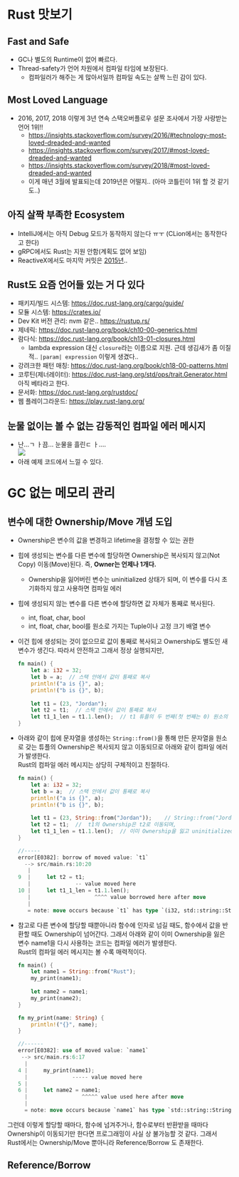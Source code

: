 # Rust 맛보기

## Fast and Safe

- GC나 별도의 Runtime이 없어 빠르다.
- Thread-safety가 언어 차원에서 컴파일 타임에 보장된다.
    - 컴파일러가 해주는 게 많아서일까 컴파일 속도는 살짝 느린 감이 있다.
    
## Most Loved Language

- 2016, 2017, 2018 이렇게 3년 연속 스택오버플로우 설문 조사에서 가장 사랑받는 언어 1위!!
    - https://insights.stackoverflow.com/survey/2016/#technology-most-loved-dreaded-and-wanted
    - https://insights.stackoverflow.com/survey/2017/#most-loved-dreaded-and-wanted
    - https://insights.stackoverflow.com/survey/2018/#most-loved-dreaded-and-wanted
    - 이게 매년 3월에 발표되는데 2019년은 어떨지.. (아마 코틀린이 1위 할 것 같기도..)
    
## 아직 살짝 부족한 Ecosystem

- IntelliJ에서는 아직 Debug 모드가 동작하지 않는다 ㅠㅜ (CLion에서는 동작한다고 한다)
- gRPC에서도 Rust는 지원 안함(계획도 없어 보임)
- ReactiveX에서도 마지막 커밋은 [2015년](https://github.com/ReactiveX/RxRust).. 

## Rust도 요즘 언어들 있는 거 다 있다

- 패키지/빌드 시스템: https://doc.rust-lang.org/cargo/guide/
- 모듈 시스템: https://crates.io/
- Dev Kit 버전 관리: nvm 같은.. https://rustup.rs/
- 제네릭: https://doc.rust-lang.org/book/ch10-00-generics.html
- 람다식: https://doc.rust-lang.org/book/ch13-01-closures.html
    - lambda expression 대신 `closure`라는 이름으로 지원. 근데 생김새가 좀 이질적.. `|param| expression` 이렇게 생겼다..
- 강려크한 패턴 매칭: https://doc.rust-lang.org/book/ch18-00-patterns.html
- 코루틴(제너레이터): https://doc.rust-lang.org/std/ops/trait.Generator.html 아직 베타라고 한다.
- 문서화: https://doc.rust-lang.org/rustdoc/
- 웹 플레이그라운드: https://play.rust-lang.org/

## 눈물 없이는 볼 수 없는 감동적인 컴파일 에러 메시지

- 난...ㄱ ㅏ끔... 눈물을 흘린ㄷ ㅏ....  
![](http://img.etnews.com/news/article/2017/09/03/cms_temp_article_03185806264686.jpg)
- 아래 예제 코드에서 느낄 수 있다.


# GC 없는 메모리 관리

## 변수에 대한 Ownership/Move 개념 도입

- Ownership은 변수의 값을 변경하고 lifetime을 결정할 수 있는 권한
- 힙에 생성되는 변수를 다른 변수에 할당하면 Ownership은 복사되지 않고(Not Copy) 이동(Move)된다. 즉, **Owner는 언제나 1개다.**
    - Ownership을 잃어버린 변수는 uninitialized 상태가 되며, 이 변수를 다시 초기화하지 않고 사용하면 컴파일 에러
- 힙에 생성되지 않는 변수를 다른 변수에 할당하면 값 자체가 통째로 복사된다.
    - int, float, char, bool
    - int, float, char, bool를 원소로 가지는 Tuple이나 고정 크기 배열 변수

- 이건 힙에 생성되는 것이 없으므로 값이 통째로 복사되고 Ownership도 별도인 새 변수가 생긴다. 따라서 안전하고 그래서 정상 실행되지만,
    ```rust
    fn main() {
        let a: i32 = 32;
        let b = a;  // 스택 안에서 값이 통째로 복사
        println!("a is {}", a);
        println!("b is {}", b);
        
        let t1 = (23, "Jordan");
        let t2 = t1;  // 스택 안에서 값이 통째로 복사
        let t1_1_len = t1.1.len();  // t1 튜플의 두 번째(첫 번째는 0) 원소의 길이
    }
    ```

- 아래와 같이 힙에 문자열을 생성하는 `String::from()`을 통해 만든 문자열을 원소로 갖는 튜플의 Ownership은 복사되지 않고 이동되므로 아래와 같이 컴파일 에러가 발생한다.  
Rust의 컴파일 에러 메시지는 상당히 구체적이고 친절하다.
    ```rust
    fn main() {
        let a: i32 = 32;
        let b = a;  // 스택 안에서 값이 통째로 복사
        println!("a is {}", a);
        println!("b is {}", b);
        
        let t1 = (23, String::from("Jordan"));    // String::from("Jordan")은 힙에 생성되므로
        let t2 = t1;  //  t1의 Ownership은 t2로 이동되며, 
        let t1_1_len = t1.1.len();  // 이미 Ownership을 잃고 uninitialized 된 t1을 사용하려고 하면 컴파일 에러 발생
    }

    //-----
    error[E0382]: borrow of moved value: `t1`
      --> src/main.rs:10:20
       |
    9  |     let t2 = t1;
       |              -- value moved here
    10 |     let t1_1_len = t1.1.len();
       |                    ^^^^ value borrowed here after move
       |
       = note: move occurs because `t1` has type `(i32, std::string::String)`, which does not implement the `Copy` trait
    ```

- 참고로 다른 변수에 할당할 때뿐아니라 함수에 인자로 넘길 때도, 함수에서 값을 반환할 때도 Ownership이 넘어간다. 그래서 아래와 같이 이미 Ownership을 잃은 변수 name1을 다시 사용하는 코드는 컴파일 에러가 발생한다.  
Rust의 컴파일 에러 메시지는 볼 수록 매력적이다.

    ```rust
    fn main() {
        let name1 = String::from("Rust");    
        my_print(name1);
        
        let name2 = name1;    
        my_print(name2);
    }

    fn my_print(name: String) {
        println!("{}", name);
    }

    //------
    error[E0382]: use of moved value: `name1`
     --> src/main.rs:6:17
      |
    4 |     my_print(name1);
      |              ----- value moved here
    5 |     
    6 |     let name2 = name1;
      |                 ^^^^^ value used here after move
      |
      = note: move occurs because `name1` has type `std::string::String`, which does not implement the `Copy` trait
    ```

그런데 이렇게 할당할 때마다, 함수에 넘겨주거나, 함수로부터 반환받을 때마다 Ownership이 이동되기만 한다면 프로그래밍이 사실 상 불가능할 것 같다. 그래서 Rust에서는 Ownership/Move 뿐아니라 Reference/Borrow 도 존재한다.

## Reference/Borrow





